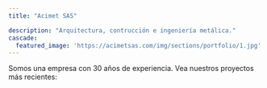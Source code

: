 ```yaml
---
title: "Acimet SAS"

description: "Arquitectura, contrucción e ingeniería metálica."
cascade:
  featured_image: 'https://acimetsas.com/img/sections/portfolio/1.jpg'
---
```

Somos una empresa con 30 años de experiencia. Vea nuestros proyectos más recientes:
